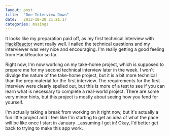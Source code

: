 ```yaml
---
layout: post
title:  "One Interview Down"
date:   2013-10-20 21:21:17
categories: musings
---
```


It looks like my preparation paid off, as my first technical interview with [HackReactor](http://hackreactor.com) went really well. I nailed the technical questions and my interviewer was very nice and encouraging. I'm really getting a good feeling from HackReactor so far.

Right now, I'm now working on my take-home project, which is supposed to prepare me for my second technical interview later in the week. I won't divulge the nature of the take-home project, but it is a bit more technical than the prep material for the first interview. The requirements for the first interview were clearly spelled out, but this is more of a test to see if you can learn what is necessary to complete a real-world project. There are some very minor hints, but this project is mostly about seeing how you fend for yourself.

I'm actually taking a break from working on it right now, but it's actually a fun little project and I feel like I'm starting to get an idea of what the pace will be like once I start in January ...assuming I get in! Okay, I'd better get back to trying to make this app work.